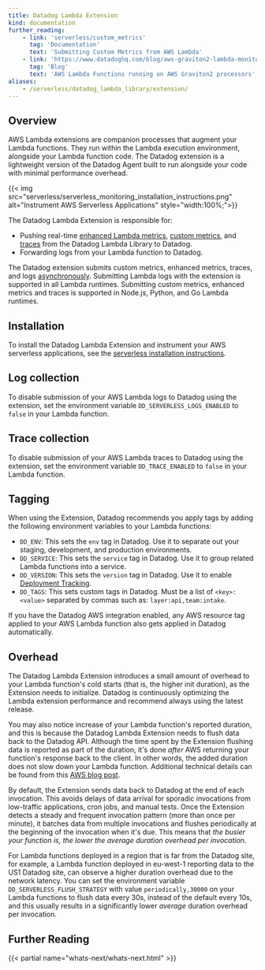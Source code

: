 ```yaml
---
title: Datadog Lambda Extension
kind: documentation
further_reading:
    - link: 'serverless/custom_metrics'
      tag: 'Documentation'
      text: 'Submitting Custom Metrics from AWS Lambda'
    - link: 'https://www.datadoghq.com/blog/aws-graviton2-lambda-monitoring/'
      tag: 'Blog'
      text: 'AWS Lambda Functions running on AWS Graviton2 processors'
aliases:
    - /serverless/datadog_lambda_library/extension/
---
```


## Overview

AWS Lambda extensions are companion processes that augment your Lambda functions. They run within the Lambda execution environment, alongside your Lambda function code. The Datadog extension is a lightweight version of the Datadog Agent built to run alongside your code with minimal performance overhead.

{{< img src="serverless/serverless_monitoring_installation_instructions.png" alt="Instrument AWS Serverless Applications"  style="width:100%;">}}

The Datadog Lambda Extension is responsible for:
- Pushing real-time [enhanced Lambda metrics][1], [custom metrics][2], and [traces][3] from the Datadog Lambda Library to Datadog.
- Forwarding logs from your Lambda function to Datadog.

The Datadog extension submits custom metrics, enhanced metrics, traces, and logs [asynchronously][4]. Submitting Lambda logs with the extension is supported in all Lambda runtimes. Submitting custom metrics, enhanced metrics and traces is supported in Node.js, Python, and Go Lambda runtimes.

## Installation

To install the Datadog Lambda Extension and instrument your AWS serverless applications, see the [serverless installation instructions][5].

## Log collection

To disable submission of your AWS Lambda logs to Datadog using the extension, set the environment variable `DD_SERVERLESS_LOGS_ENABLED` to `false` in your Lambda function.

## Trace collection

To disable submission of your AWS Lambda traces to Datadog using the extension, set the environment variable `DD_TRACE_ENABLED` to `false` in your Lambda function.

## Tagging

When using the Extension, Datadog recommends you apply tags by adding the following environment variables to your Lambda functions:

- `DD_ENV`: This sets the `env` tag in Datadog. Use it to separate out your staging, development, and production environments.
- `DD_SERVICE`: This sets the `service` tag in Datadog. Use it to group related Lambda functions into a service.
- `DD_VERSION`: This sets the `version` tag in Datadog. Use it to enable [Deployment Tracking][6].
- `DD_TAGS`: This sets custom tags in Datadog. Must be a list of `<key>:<value>` separated by commas such as: `layer:api,team:intake`.

If you have the Datadog AWS integration enabled, any AWS resource tag applied to your AWS Lambda function also gets applied in Datadog automatically.

## Overhead

The Datadog Lambda Extension introduces a small amount of overhead to your Lambda function's cold starts (that is, the higher init duration), as the Extension needs to initialize. Datadog is continuously optimizing the Lambda extension performance and recommend always using the latest release.

You may also notice increase of your Lambda function's reported duration, and this is because the Datadog Lambda Extension needs to flush data back to the Datadog API. Although the time spent by the Extension flushing data is reported as part of the duration, it's done *after* AWS returning your function's response back to the client. In other words, the added duration does not slow down your Lambda function. Additional technical details can be found from this [AWS blog post][7].

By default, the Extension sends data back to Datadog at the end of each invocation. This avoids delays of data arrival for sporadic invocations from low-traffic applications, cron jobs, and manual tests. Once the Extension detects a steady and frequent invocation pattern (more than once per minute), it batches data from multiple invocations and flushes periodically at the beginning of the invocation when it's due. This means that *the busier your function is, the lower the average duration overhead per invocation*. 

For Lambda functions deployed in a region that is far from the Datadog site, for example, a Lambda function deployed in eu-west-1 reporting data to the US1 Datadog site, can observe a higher duration overhead due to the network latency. You can set the environment variable `DD_SERVERLESS_FLUSH_STRATEGY` with value `periodically,30000` on your Lambda functions to flush data every 30s, instead of the default every 10s, and this usually results in a significantly lower *average* duration overhead per invocation.


## Further Reading

{{< partial name="whats-next/whats-next.html" >}}

[1]: /serverless/enhanced_lambda_metrics
[2]: /serverless/custom_metrics
[3]: /serverless/distributed_tracing
[4]: /serverless/custom_metrics?tab=python#synchronous-vs-asynchronous-custom-metrics
[5]: /serverless/installation
[6]: /tracing/deployment_tracking/
[7]: https://aws.amazon.com/blogs/compute/performance-and-functionality-improvements-for-aws-lambda-extensions/
